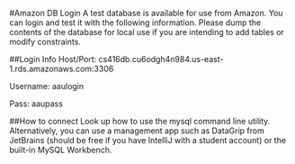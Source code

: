 #Amazon DB Login
A test database is available for use from Amazon.
You can login and test it with the following information.
Please dump the contents of the database for local use
if you are intending to add tables or modify constraints.

##Login Info
Host/Port: cs416db.cu6odgh4n984.us-east-1.rds.amazonaws.com:3306

Username: aaulogin

Pass: aaupass

##How to connect
Look up how to use the mysql command line utility.
Alternatively, you can use a management app such as
DataGrip from JetBrains (should be free if you have IntelliJ
with a student account) or the built-in MySQL Workbench.
